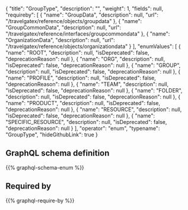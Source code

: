 {
  "title": "GroupType",
  "description": "",
  "weight": 1,
  "fields": null,
  "requireby": [
    {
      "name": "GroupData",
      "description": null,
      "url": "/travelgatex/reference/objects/groupdata"
    },
    {
      "name": "GroupCommonData",
      "description": null,
      "url": "/travelgatex/reference/interfaces/groupcommondata"
    },
    {
      "name": "OrganizationData",
      "description": null,
      "url": "/travelgatex/reference/objects/organizationdata"
    }
  ],
  "enumValues": [
    {
      "name": "ROOT",
      "description": null,
      "isDeprecated": false,
      "deprecationReason": null
    },
    {
      "name": "ORG",
      "description": null,
      "isDeprecated": false,
      "deprecationReason": null
    },
    {
      "name": "GROUP",
      "description": null,
      "isDeprecated": false,
      "deprecationReason": null
    },
    {
      "name": "PROFILE",
      "description": null,
      "isDeprecated": false,
      "deprecationReason": null
    },
    {
      "name": "TEAM",
      "description": null,
      "isDeprecated": false,
      "deprecationReason": null
    },
    {
      "name": "FOLDER",
      "description": null,
      "isDeprecated": false,
      "deprecationReason": null
    },
    {
      "name": "PRODUCT",
      "description": null,
      "isDeprecated": false,
      "deprecationReason": null
    },
    {
      "name": "RESOURCE",
      "description": null,
      "isDeprecated": false,
      "deprecationReason": null
    },
    {
      "name": "SPECIFIC_RESOURCE",
      "description": null,
      "isDeprecated": false,
      "deprecationReason": null
    }
  ],
  "operator": "enum",
  "typename": "GroupType",
  "hideGithubLink": true
}
## GraphQL schema definition

{{% graphql-schema-enum %}}

## Required by

{{% graphql-require-by %}}
